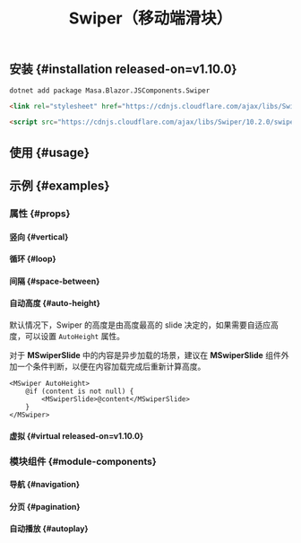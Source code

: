 ﻿---
title: Swiper（移动端滑块）
desc: "一个基于 [Swiper](https://github.com/nolimits4web/swiper) 的移动端触摸滑动组件。"
tag: "JS代理"
related:
  - /blazor/components/carousels
  - /blazor/components/windows
  - /blazor/components/slide-groups
---

## 安装 {#installation released-on=v1.10.0}

```shell
dotnet add package Masa.Blazor.JSComponents.Swiper
```

```html
<link rel="stylesheet" href="https://cdnjs.cloudflare.com/ajax/libs/Swiper/10.2.0/swiper-bundle.min.css"/>
```

```html
<script src="https://cdnjs.cloudflare.com/ajax/libs/Swiper/10.2.0/swiper-bundle.min.js"></script>
```

## 使用 {#usage}

<masa-example file="Examples.mobiles.swiper.Default"></masa-example>

## 示例 {#examples}

### 属性 {#props}

#### 竖向 {#vertical}

<masa-example file="Examples.mobiles.swiper.Vertical"></masa-example>

#### 循环 {#loop}

<masa-example file="Examples.mobiles.swiper.Loop"></masa-example>

#### 间隔 {#space-between}

<masa-example file="Examples.mobiles.swiper.SpaceBetween"></masa-example>

#### 自动高度 {#auto-height}

默认情况下，Swiper 的高度是由高度最高的 slide 决定的，如果需要自适应高度，可以设置 `AutoHeight` 属性。

对于 **MSwiperSlide** 中的内容是异步加载的场景，建议在 **MSwiperSlide** 组件外加一个条件判断，以便在内容加载完成后重新计算高度。

```razor
<MSwiper AutoHeight>
    @if (content is not null) {
        <MSwiperSlide>@content</MSwiperSlide>
    }
</MSwiper>
```

<masa-example file="Examples.mobiles.swiper.AutoHeight"></masa-example>

#### 虚拟 {#virtual released-on=v1.10.0}

<app-alert type="warning" content="目前无法对列表做增量更新"></app-alert>

<masa-example file="Examples.mobiles.swiper.Virtual"></masa-example>

### 模块组件 {#module-components}

#### 导航 {#navigation}

<masa-example file="Examples.mobiles.swiper.Navigation"></masa-example>

#### 分页 {#pagination}

<masa-example file="Examples.mobiles.swiper.Pagination"></masa-example>

#### 自动播放 {#autoplay}

<masa-example file="Examples.mobiles.swiper.Autoplay"></masa-example>
